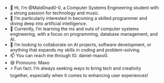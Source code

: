 - 👋 Hi, I’m @Mald0nad0-0, a Computer Systems Engineering student with a strong passion for technology and music.
- 👀 I’m particularly interested in becoming a skilled programmer and diving deep into artificial intelligence.
- 🌱 Currently, I’m learning the ins and outs of computer systems engineering, with a focus on programming, database management, and AI.
- 💞️ I’m looking to collaborate on AI projects, software development, or anything that expands my skills in coding and problem-solving.
- 📫 You can reach me through IG: daniel-maxo0.
- 😄 Pronouns: Maxo
- ⚡ Fun fact: I’m always seeking ways to bring tech and creativity together, especially when it comes to enhancing user experiences!


<!---
Mald0nad0-0/Mald0nad0-0 is a ✨ special ✨ repository because its `README.md` (this file) appears on your GitHub profile.
You can click the Preview link to take a look at your changes.
--->
